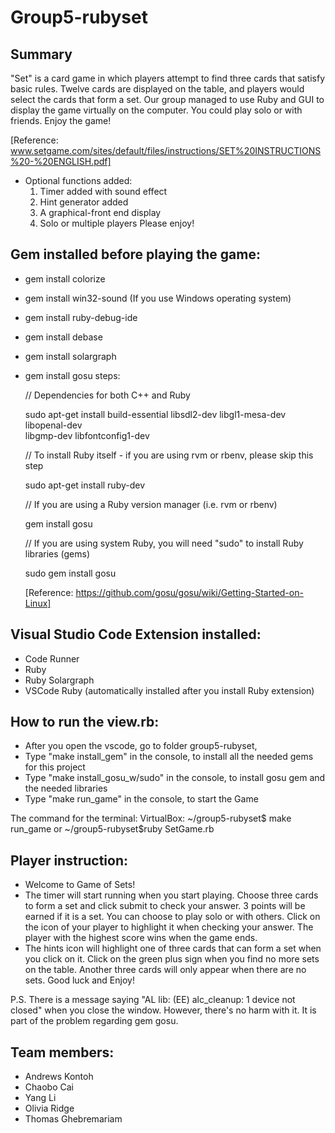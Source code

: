 # Group5-rubyset

## Summary
  "Set" is a card game in which players attempt to find three cards that satisfy basic rules. Twelve cards are displayed on the table, and players would select the cards that form a set. Our group managed to use Ruby and GUI to display the game virtually on the computer. You could play solo or with friends. Enjoy the game! 
  
  [Reference: www.setgame.com/sites/default/files/instructions/SET%20INSTRUCTIONS%20-%20ENGLISH.pdf]

- Optional functions added:
    1. Timer added with sound effect
    2. Hint generator added
    3. A graphical-front end display
    4. Solo or multiple players
    Please enjoy!


## Gem installed before playing the game:
- gem install colorize
- gem install win32-sound (If you use Windows operating system)
- gem install ruby-debug-ide
- gem install debase
- gem install solargraph
- gem install gosu steps:
     
     // Dependencies for both C++ and Ruby
   
   sudo apt-get install build-essential libsdl2-dev libgl1-mesa-dev libopenal-dev \
                         libgmp-dev libfontconfig1-dev

   
   // To install Ruby itself - if you are using rvm or rbenv, please skip this step
   
   sudo apt-get install ruby-dev

    
    // If you are using a Ruby version manager (i.e. rvm or rbenv)
   
   gem install gosu
   
   // If you are using system Ruby, you will need "sudo" to install Ruby libraries (gems)
   
   sudo gem install gosu
   
   [Reference: https://github.com/gosu/gosu/wiki/Getting-Started-on-Linux]

## Visual Studio Code Extension installed:
- Code Runner
- Ruby
- Ruby Solargraph
- VSCode Ruby (automatically installed after you install Ruby extension)

## How to run the view.rb:
- After you open the vscode, go to folder group5-rubyset,
- Type "make install_gem" in the console, to install all the needed gems for this project
- Type "make install_gosu_w/sudo" in the console, to install gosu gem and the needed libraries
- Type "make run_game" in the console, to start the Game

The command for the terminal: VirtualBox: ~/group5-rubyset$ make run_game or ~/group5-rubyset$ruby SetGame.rb

## Player instruction:
 - Welcome to Game of Sets! 
 - The timer will start running when you start playing. Choose three cards to form a set and click submit to check your answer. 3 points will be earned if it is a set. You can choose to play solo or with others. Click on the icon of your player to highlight it when checking your answer. The player with the highest score wins when the game ends. 
 - The hints icon will highlight one of three cards that can form a set when you click on it. Click on the green plus sign when you find no more sets on the table. Another three cards will only appear when there are no sets. Good luck and Enjoy!

 P.S. There is a message saying "AL lib: (EE) alc_cleanup: 1 device not closed" when you close the window. However, there's no harm with it. It is part of the problem regarding gem gosu.

## Team members:
- Andrews Kontoh
- Chaobo Cai
- Yang Li
- Olivia Ridge
- Thomas Ghebremariam
